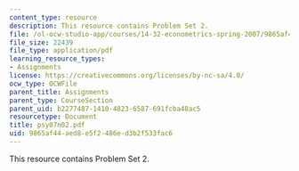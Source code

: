 ```yaml
---
content_type: resource
description: This resource contains Problem Set 2.
file: /ol-ocw-studio-app/courses/14-32-econometrics-spring-2007/9865af44aed8e5f2486ed3b2f533fac6_psy07n02.pdf
file_size: 22439
file_type: application/pdf
learning_resource_types:
- Assignments
license: https://creativecommons.org/licenses/by-nc-sa/4.0/
ocw_type: OCWFile
parent_title: Assignments
parent_type: CourseSection
parent_uid: b2277487-1410-4823-6587-691fcba48ac5
resourcetype: Document
title: psy07n02.pdf
uid: 9865af44-aed8-e5f2-486e-d3b2f533fac6
---
```

This resource contains Problem Set 2.